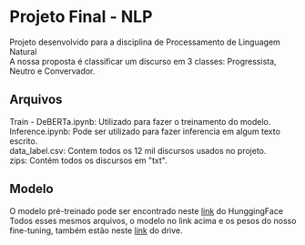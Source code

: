 # Projeto Final - NLP
Projeto desenvolvido para a disciplina de Processamento de Linguagem Natural <br/>
A nossa proposta é classificar um discurso em 3 classes: Progressista, Neutro e Convervador.

## Arquivos

Train - DeBERTa.ipynb: Utilizado para fazer o treinamento do modelo. <br/>
Inference.ipynb: Pode ser utilizado para fazer inferencia em algum texto escrito. <br/>
data_label.csv: Contem todos os 12 mil discursos usados no projeto. <br/>
zips: Contém todos os discursos em "txt". <br/>

## Modelo

O modelo pré-treinado pode ser encontrado neste <a target="_blank" href="https://huggingface.co/tgsc/debertina-base-32k-vocab">link</a> do HunggingFace <br/>
Todos esses mesmos arquivos, o modelo no link acima e os pesos do nosso fine-tuning, também estão neste <a target="_blank" href="https://drive.google.com/drive/folders/1SrlhwKgOW7TLIvoRps8wilSdadAynSR_?usp=sharing" target="_blank">link</a> do drive.
